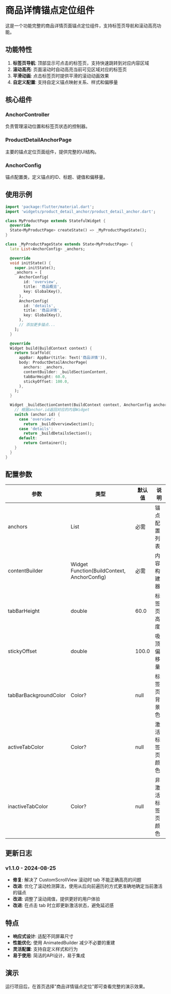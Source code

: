 # 商品详情锚点定位组件

这是一个功能完整的商品详情页面锚点定位组件，支持标签页导航和滚动高亮功能。

## 功能特性

1. **标签页导航**: 顶部显示可点击的标签页，支持快速跳转到对应内容区域
2. **滚动高亮**: 页面滚动时自动高亮当前可见区域对应的标签页
3. **平滑动画**: 点击标签页时提供平滑的滚动动画效果
4. **自定义配置**: 支持自定义锚点映射关系、样式和偏移量

## 核心组件

### AnchorController
负责管理滚动位置和标签页状态的控制器。

### ProductDetailAnchorPage
主要的锚点定位页面组件，提供完整的UI结构。

### AnchorConfig
锚点配置类，定义锚点的ID、标题、键值和偏移量。

## 使用示例

```dart
import 'package:flutter/material.dart';
import 'widgets/product_detail_anchor/product_detail_anchor.dart';

class MyProductPage extends StatefulWidget {
  @override
  State<MyProductPage> createState() => _MyProductPageState();
}

class _MyProductPageState extends State<MyProductPage> {
  late List<AnchorConfig> _anchors;

  @override
  void initState() {
    super.initState();
    _anchors = [
      AnchorConfig(
        id: 'overview',
        title: '商品概览',
        key: GlobalKey(),
      ),
      AnchorConfig(
        id: 'details',
        title: '商品详情',
        key: GlobalKey(),
      ),
      // 添加更多锚点...
    ];
  }

  @override
  Widget build(BuildContext context) {
    return Scaffold(
      appBar: AppBar(title: Text('商品详情')),
      body: ProductDetailAnchorPage(
        anchors: _anchors,
        contentBuilder: _buildSectionContent,
        tabBarHeight: 60.0,
        stickyOffset: 100.0,
      ),
    );
  }

  Widget _buildSectionContent(BuildContext context, AnchorConfig anchor) {
    // 根据anchor.id返回对应的内容Widget
    switch (anchor.id) {
      case 'overview':
        return _buildOverviewSection();
      case 'details':
        return _buildDetailsSection();
      default:
        return Container();
    }
  }
}
```

## 配置参数

| 参数 | 类型 | 默认值 | 说明 |
|------|------|--------|------|
| anchors | List<AnchorConfig> | 必需 | 锚点配置列表 |
| contentBuilder | Widget Function(BuildContext, AnchorConfig) | 必需 | 内容构建器 |
| tabBarHeight | double | 60.0 | 标签页高度 |
| stickyOffset | double | 100.0 | 吸顶偏移量 |
| tabBarBackgroundColor | Color? | null | 标签页背景色 |
| activeTabColor | Color? | null | 激活标签页颜色 |
| inactiveTabColor | Color? | null | 非激活标签页颜色 |

## 更新日志

### v1.1.0 - 2024-08-25
- **修复**: 解决了 CustomScrollView 滚动时 tab 不能正确高亮的问题
- **改进**: 优化了滚动检测算法，使用从后向前遍历的方式更准确地确定当前激活的锚点
- **改进**: 调整了滚动阈值，提供更好的用户体验
- **改进**: 在点击 tab 时立即更新激活状态，避免延迟感

## 特点

- **响应式设计**: 适配不同屏幕尺寸
- **性能优化**: 使用 AnimatedBuilder 减少不必要的重建
- **灵活配置**: 支持自定义样式和行为
- **易于使用**: 简洁的API设计，易于集成

## 演示

运行项目后，在首页选择"商品详情锚点定位"即可查看完整的演示效果。